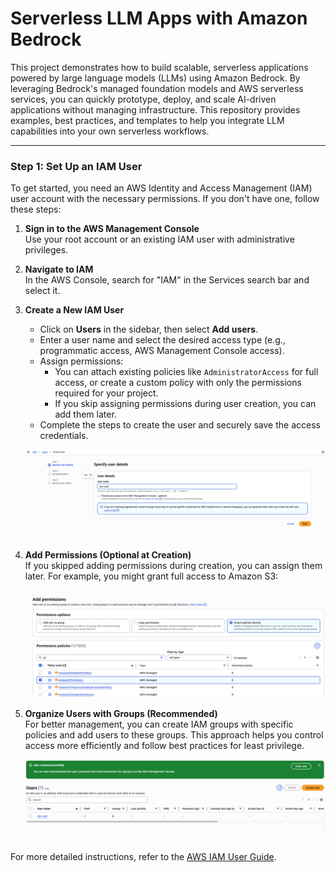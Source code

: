 # Serverless LLM Apps with Amazon Bedrock

This project demonstrates how to build scalable, serverless applications powered by large language models (LLMs) using Amazon Bedrock. By leveraging Bedrock's managed foundation models and AWS serverless services, you can quickly prototype, deploy, and scale AI-driven applications without managing infrastructure. This repository provides examples, best practices, and templates to help you integrate LLM capabilities into your own serverless workflows.

---

### Step 1: Set Up an IAM User

To get started, you need an AWS Identity and Access Management (IAM) user account with the necessary permissions. If you don't have one, follow these steps:

1. **Sign in to the AWS Management Console**  
    Use your root account or an existing IAM user with administrative privileges.

2. **Navigate to IAM**  
    In the AWS Console, search for "IAM" in the Services search bar and select it.

3. **Create a New IAM User**  
    - Click on **Users** in the sidebar, then select **Add users**.
    - Enter a user name and select the desired access type (e.g., programmatic access, AWS Management Console access).
    - Assign permissions:
      - You can attach existing policies like `AdministratorAccess` for full access, or create a custom policy with only the permissions required for your project.
      - If you skip assigning permissions during user creation, you can add them later.
    - Complete the steps to create the user and securely save the access credentials.

    ![Creating a new IAM user](image.png)

4. **Add Permissions (Optional at Creation)**  
    If you skipped adding permissions during creation, you can assign them later. For example, you might grant full access to Amazon S3:

    ![Adding S3 permissions](image-2.png)

5. **Organize Users with Groups (Recommended)**  
    For better management, you can create IAM groups with specific policies and add users to these groups. This approach helps you control access more efficiently and follow best practices for least privilege.

    ![IAM user created](image-1.png)

For more detailed instructions, refer to the [AWS IAM User Guide](https://docs.aws.amazon.com/IAM/latest/UserGuide/id_users_create.html).